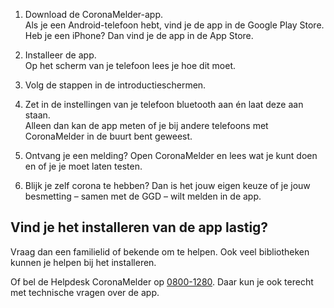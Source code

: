 1. Download de CoronaMelder-app.<br />
Als je een Android-telefoon hebt, vind je de app in de Google Play Store.<br />
Heb je een iPhone? Dan vind je de app in de App Store.<br />

2. Installeer de app.<br />
Op het scherm van je telefoon lees je hoe dit moet.<br />

3. Volg de stappen in de introductieschermen.

4. Zet in de instellingen van je telefoon bluetooth aan én laat deze aan staan.<br />
Alleen dan kan de app meten of je bij andere telefoons met CoronaMelder in de buurt bent geweest.<br />

5. Ontvang je een melding? Open CoronaMelder en lees wat je kunt doen en of je je moet laten testen.<br />

6. Blijk je zelf corona te hebben? Dan is het jouw eigen keuze of je jouw besmetting – samen met de GGD – wilt melden in de app.


## Vind je het installeren van de app lastig?
Vraag dan een familielid of bekende om te helpen.
Ook veel bibliotheken kunnen je helpen bij het installeren.

Of bel de Helpdesk CoronaMelder op <a href="tel:08001280">0800-1280</a>.
Daar kun je ook terecht met technische vragen over de app.
